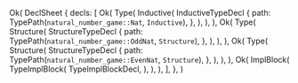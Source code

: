 Ok(
    DeclSheet {
        decls: [
            Ok(
                Type(
                    Inductive(
                        InductiveTypeDecl {
                            path: TypePath(`natural_number_game::Nat`, `Inductive`),
                        },
                    ),
                ),
            ),
            Ok(
                Type(
                    Structure(
                        StructureTypeDecl {
                            path: TypePath(`natural_number_game::OddNat`, `Structure`),
                        },
                    ),
                ),
            ),
            Ok(
                Type(
                    Structure(
                        StructureTypeDecl {
                            path: TypePath(`natural_number_game::EvenNat`, `Structure`),
                        },
                    ),
                ),
            ),
            Ok(
                ImplBlock(
                    TypeImplBlock(
                        TypeImplBlockDecl,
                    ),
                ),
            ),
        ],
    },
)